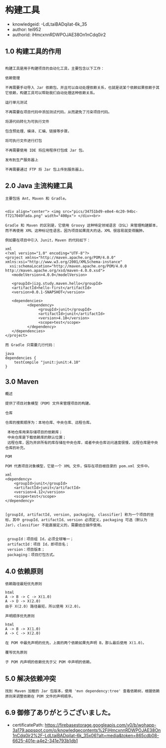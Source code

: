 构建工具
===
* knowledgeid: -LdLtaiBADqiIat-6k_35
* author: tei952
* authorid: iHmcxnnRDWPOJAE38On1nCdq0ir2

## 1.0 构建工具的作用
```

构建工具是用于构建项目的自动化工具，主要包含以下工作：

依赖管理

不再需要手动导入 Jar 依赖包，并且可以自动处理依赖关系，也就是说某个依赖如果依赖于其它依赖，构建工具可以帮助我们自动处理这种依赖关系。

运行单元测试

不再需要在项目代码中添加测试代码，从而避免了污染项目代码。

将源代码转化为可执行文件

包含预处理、编译、汇编、链接等步骤。

将可执行文件进行打包

不再需要使用 IDE 将应用程序打包成 Jar 包。

发布到生产服务器上

不再需要通过 FTP 将 Jar 包上传到服务器上。
```

## 2.0 Java 主流构建工具
```
主要包括 Ant、Maven 和 Gradle。


<div align="center"> <img src="pics/34751bd9-e8e4-4c20-94bc-f7217049fada.png" width="400px"> </div><br>

Gradle 和 Maven 的区别是，它使用 Groovy 这种特定领域语言（DSL）来管理构建脚本，而不再使用 XML 这种标记性语言。因为项目如果庞大的话，XML 很容易就变得臃肿。

例如要在项目中引入 Junit，Maven 的代码如下：

xml
<?xml version="1.0" encoding="UTF-8"?>
<project xmlns="http://maven.apache.org/POM/4.0.0" xmlns:xsi="http://www.w3.org/2001/XMLSchema-instance"
  xsi:schemaLocation="http://maven.apache.org/POM/4.0.0 http://maven.apache.org/xsd/maven-4.0.0.xsd">
   <modelVersion>4.0.0</modelVersion>
 
   <groupId>jizg.study.maven.hello</groupId>
   <artifactId>hello-first</artifactId>
   <version>0.0.1-SNAPSHOT</version>

   <dependencies>
          <dependency>
               <groupId>junit</groupId>
               <artifactId>junit</artifactId>
               <version>4.10</version>
               <scope>test</scope>
          </dependency>
   </dependencies>
</project>

而 Gradle 只需要几行代码：

java
dependencies {
    testCompile "junit:junit:4.10"
}
```

## 3.0 Maven
```
概述

提供了项目对象模型（POM）文件来管理项目的构建。

仓库

仓库的搜索顺序为：本地仓库、中央仓库、远程仓库。

 本地仓库用来存储项目的依赖库；
 中央仓库是下载依赖库的默认位置；
 远程仓库，因为并非所有的库存储在中央仓库，或者中央仓库访问速度很慢，远程仓库是中央仓库的补充。

POM

POM 代表项目对象模型，它是一个 XML 文件，保存在项目根目录的 pom.xml 文件中。

xml
<dependency>
    <groupId>junit</groupId>
    <artifactId>junit</artifactId>
    <version>4.12</version>
    <scope>test</scope>
</dependency>


[groupId, artifactId, version, packaging, classifier] 称为一个项目的坐标，其中 groupId、artifactId、version 必须定义，packaging 可选（默认为 Jar），classifier 不能直接定义的，需要结合插件使用。


 groupId：项目组 Id，必须全球唯一；
 artifactId：项目 Id，即项目名；
 version：项目版本；
 packaging：项目打包方式。
```

## 4.0 依赖原则
```
依赖路径最短优先原则

html
A -> B -> C -> X(1.0)
A -> D -> X(2.0)
由于 X(2.0) 路径最短，所以使用 X(2.0)。

声明顺序优先原则

html
A -> B -> X(1.0)
A -> C -> X(2.0)

在 POM 中最先声明的优先，上面的两个依赖如果先声明 B，那么最后使用 X(1.0)。

覆写优先原则

子 POM 内声明的依赖优先于父 POM 中声明的依赖。
```

## 5.0 解决依赖冲突
```
找到 Maven 加载的 Jar 包版本，使用 'mvn dependency:tree' 查看依赖树，根据依赖原则来调整依赖在 POM 文件的声明顺序。
```
## 6.9 御修了ありがとうございました。
* certificatePath: https://firebasestorage.googleapis.com/v0/b/wohapp-3a179.appspot.com/o/knowledgecontents%2FiHmcxnnRDWPOJAE38On1nCdq0ir2%2F-LdLtaiBADqiIat-6k_35x06?alt=media&token=865cdb08-6625-401e-a4e2-341e793b1db1